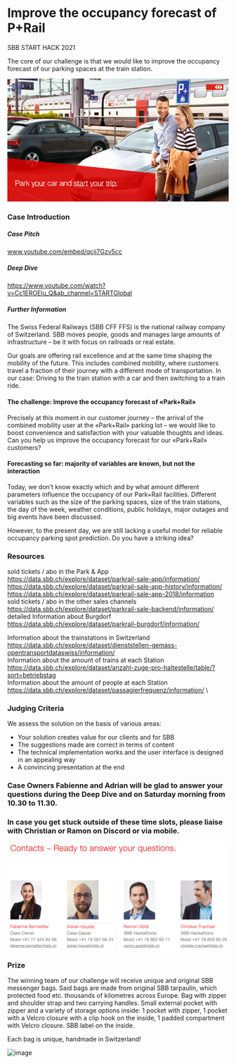 # Improve the occupancy forecast of P+Rail 

SBB START HACK 2021

The core of our challenge is that we would like to improve the occupancy forecast of our parking spaces at the train station.

![Pitch](pitch.png "Title") 

### Case Introduction

##### Case Pitch

www.youtube.com/embed/qcij7Gzv5cc

##### Deep Dive 

https://www.youtube.com/watch?v=Cc1EROElu_Q&ab_channel=STARTGlobal

##### Further Information

The Swiss Federal Railways (SBB CFF FFS) is the national railway company of Switzerland. SBB moves people, goods and manages large amounts of infrastructure – be it with focus on railroads or real estate.

Our goals are offering rail excellence and at the same time shaping the mobility of the future. This includes combined mobility, where customers travel a fraction of their journey with a different mode of transportation. In our case: Driving to the train station with a car and then switching to a train ride. 

#### The challenge: Improve the occupancy forecast of «Park+Rail»

Precisely at this moment in our customer journey – the arrival of the combined mobility user at the «Park+Rail» parking lot – we would like to boost convenience and satisfaction with your valuable thoughts and ideas. Can you help us improve the occupancy forecast for our «Park+Rail» customers? 

#### Forecasting so far: majority of variables are known, but not the interaction

Today, we don’t know exactly which and by what amount different parameters influence the occupancy of our Park+Rail facilities. Different variables such as the size of the parking spaces, size of the train stations, the day of the week, weather conditions, public holidays, major outages and big events have been discussed. 

However, to the present day, we are still lacking a useful model for reliable occupancy parking spot prediction. Do you have a striking idea? 

### Resources
sold tickets / abo in the Park & App
https://data.sbb.ch/explore/dataset/parkrail-sale-app/information/ \
https://data.sbb.ch/explore/dataset/parkrail-sale-app-history/information/ \
https://data.sbb.ch/explore/dataset/parkrail-sale-app-2018/information \
sold tickets / abo in the other sales channels\
https://data.sbb.ch/explore/dataset/parkrail-sale-backend/information/
detailed Information about Burgdorf
https://data.sbb.ch/explore/dataset/parkrail-burgdorf/information/

Information about the trainstations in Switzerland https://data.sbb.ch/explore/dataset/dienststellen-gemass-opentransportdataswiss/information/ \
Information about the amount of trains at each Station https://data.sbb.ch/explore/dataset/anzahl-zuge-pro-haltestelle/table/?sort=betriebstag  \
Information about the amount of people at each Station https://data.sbb.ch/explore/dataset/passagierfrequenz/information/ \


### Judging Criteria

We assess the solution on the basis of various areas: 
- Your solution creates value for our clients and for SBB
- The suggestions made are correct in terms of content
- The technical implementation works and the user interface is designed in an appealing way
- A convincing presentation at the end

### Case Owners Fabienne and Adrian will be glad to answer your questions during the Deep Dive and on Saturday morning from 10.30 to 11.30. 
### In case you get stuck outside of these time slots, please liaise with Christian or Ramon on Discord or via mobile. 

![Kontakt](kontakt.png "Title") 

### Prize

The winning team of our challenge will receive unique and original SBB messenger bags. Said bags are made from original SBB tarpaulin, which protected food etc. thousands of kilometres across Europe. Bag with zipper and shoulder strap and two carrying handles. Small external pocket with zipper and a variety of storage options inside: 1 pocket with zipper, 1 pocket with a Velcro closure with a clip hook on the inside, 1 padded compartment with Velcro closure. SBB label on the inside. 

Each bag is unique, handmade in Switzerland!

![image](https://user-images.githubusercontent.com/61538500/111316816-dea26100-8663-11eb-8b5a-d6bc1becf019.png)
